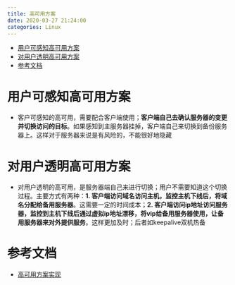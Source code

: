 ```yaml
---
title: 高可用方案
date: 2020-03-27 21:24:00
categories: Linux
---
```

<!-- TOC START min:1 max:3 link:true asterisk:false update:true -->
- [用户可感知高可用方案](#用户可感知高可用方案)
- [对用户透明高可用方案](#对用户透明高可用方案)
- [参考文档](#参考文档)
<!-- TOC END -->
<!--more-->

# 用户可感知高可用方案
- 客户可感知的高可用，需要配合客户端使用；**客户端自己去确认服务器的变更并切换访问的目标**。如果感知到主服务器挂掉，客户端自己来切换到备份服务器上。这样对于服务器来说是有风险的，不能很好地隐藏

# 对用户透明高可用方案
- 对用户透明的高可用，是服务器端自己来进行切换；用户不需要知道这个切换过程。主要方式有两种：**1. 客户端访问域名访问主机，监控主机下线后，将域名分配给备用服务器**。这需要一定的时间成本；**2. 客户端访问ip地址访问服务器，监控到主机下线后通过虚拟ip地址漂移，将vip给备用服务器使用，让备用服务器来对外提供服务**。这样更加及时；后者如keepalive双机热备

# 参考文档
- [高可用方案实现](http://tech.it168.com/a2018/0830/5012/000005012656.shtml)
